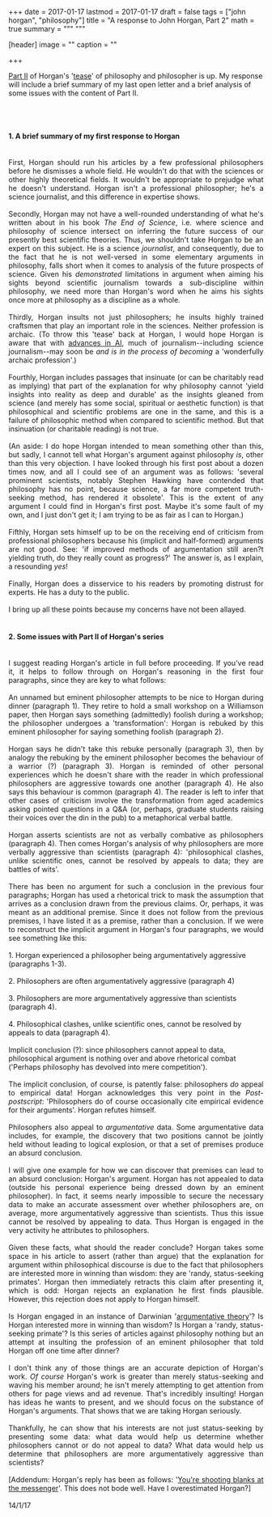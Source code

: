 +++
date = 2017-01-17
lastmod = 2017-01-17
draft = false
tags = ["john horgan", "philosophy"]
title = "A response to John Horgan, Part 2"
math = true
summary = """
"""

[header]
image = ""
caption = ""

+++

<a href="https://blogs.scientificamerican.com/cross-check/what-is-philosophys-point-part-ii-maybe-its-a-martial-art/?wt.mc=SA_Twitter-Share" target="_blank">Part II</a> of Horgan's '<a href="https://twitter.com/Horganism/status/820230450614587392" target="_blank">tease</a>' of philosophy and philosopher is up. My response will include a brief summary of my last open letter and a brief analysis of some issues with the content of Part II.<br />
<div>
<br />
<!--more--><br /></div>
<div>
<h4>
1. A brief summary of my first response to Horgan</h4>
<div>
<br />
<div style="text-align: justify;">
First, Horgan should run his articles by a few professional philosophers before he dismisses a whole field. He wouldn't do that with the sciences or other highly theoretical fields. It wouldn't be appropriate to prejudge what he doesn't understand. Horgan isn't a professional philosopher; he's a science journalist, and this difference in expertise shows.</div>
</div>
<div>
<div style="text-align: justify;">
<br /></div>
</div>
<div>
<div style="text-align: justify;">
Secondly, Horgan may not have a well-rounded understanding of what he's written about in his book<i>&nbsp;The End of Science</i>, i.e. where science and philosophy of science intersect on inferring the future success of our presently best scientific theories. Thus, we shouldn't take Horgan to be an expert on this subject. He is a science <i>journalist</i>, and consequently, due to the fact that he is not well-versed in some elementary arguments in philosophy, falls short when it comes to analysis of the future prospects of science. Given his <i>demonstrated </i>limitations in argument when aiming his sights beyond scientific journalism towards a sub-discipline within philosophy, we need more than Horgan's word when he aims his sights once more at philosophy as a discipline as a whole.</div>
</div>
<div>
<div style="text-align: justify;">
<br /></div>
</div>
<div>
<div style="text-align: justify;">
Thirdly, Horgan insults not just philosophers; he insults highly trained craftsmen that play an important role in the sciences. Neither profession is archaic. (To throw this 'tease' back at Horgan, I would hope Horgan is aware that with <a href="https://www.theguardian.com/media/2016/apr/03/artificla-intelligence-robot-reporter-pulitzer-prize" target="_blank">advances in AI</a>, much of journalism--including science journalism--may soon be <i>and is</i> <i>in the process of becoming</i> a 'wonderfully archaic profession'.)</div>
</div>
<div>
<div style="text-align: justify;">
<br /></div>
</div>
<div>
<div style="text-align: justify;">
Fourthly, Horgan includes passages that insinuate (or can be charitably read as implying) that part of the explanation for why philosophy cannot 'yield insights into reality as deep and durable' as the insights gleaned from science&nbsp;(and merely has some social, spiritual or aesthetic function) is that philosophical and scientific problems are one in the same, and this is a failure of philosophic method when compared to scientific method. But that insinuation (or charitable reading) is not true.</div>
</div>
<div>
<div style="text-align: justify;">
<br /></div>
</div>
<div>
<div style="text-align: justify;">
(An aside: I do hope Horgan intended to mean something other than this, but sadly, I cannot tell what Horgan's argument against philosophy <i>is</i>, other than this very objection. I have looked through his first post about a dozen times now, and all I could see of an argument was as follows: 'several prominent scientists, notably Stephen Hawking have&nbsp;contended that philosophy has no point, because science, a far more competent truth-seeking method, has rendered it obsolete'. This is the extent of any argument I could find in Horgan's first post. Maybe it's some fault of my own, and I just don't get it; I am trying to be as fair as I can to Horgan.)</div>
<div style="text-align: justify;">
<br /></div>
<div style="text-align: justify;">
Fifthly, Horgan sets himself up to be on the receiving end of criticism from professional philosophers because his (implicit and half-formed) arguments are not good. See:&nbsp;'if improved methods of argumentation still aren?t yielding truth, do they really count as progress?' The answer is, as I explain, a resounding <i>yes</i>!</div>
<div style="text-align: justify;">
<br /></div>
<div style="text-align: justify;">
Finally, Horgan does a disservice to his readers by promoting distrust for experts. He has a duty to the public.</div>
<div style="text-align: justify;">
<br /></div>
<div style="text-align: justify;">
I bring up all these points because my concerns have not been allayed.</div>
<br />
<h4>
2. Some issues with Part II of Horgan's series</h4>
</div>
</div>
<br />
<div style="text-align: justify;">
I suggest reading Horgan's article in full before proceeding. If you've read it, it helps to follow through on Horgan's reasoning in the first four paragraphs, since they are key to what follows:</div>
<div style="text-align: justify;">
<br /></div>
<div style="text-align: justify;">
An unnamed but eminent philosopher attempts to be nice to Horgan during dinner (paragraph 1). They retire to hold a small workshop on a Williamson paper, then Horgan says something (admittedly) foolish during a workshop; the philosopher undergoes a 'transformation': Horgan is rebuked by this eminent philosopher for saying something foolish (paragraph 2).</div>
<div style="text-align: justify;">
<br /></div>
<div style="text-align: justify;">
Horgan says he didn't take this rebuke personally (paragraph 3), then by analogy the rebuking by the eminent philosopher becomes the behaviour of a warrior (?) (paragraph 3). Horgan is reminded of other personal experiences which he doesn't share with the reader in which professional philosophers are aggressive towards one another (paragraph 4). He also says this behaviour is common (paragraph 4). The reader is left to infer that other cases of criticism involve the transformation from aged academics asking pointed questions in a Q&amp;A (or, perhaps, graduate students raising their voices over the din in the pub) to a metaphorical verbal battle.</div>
<div style="text-align: justify;">
<br /></div>
<div style="text-align: justify;">
Horgan asserts scientists are not as verbally combative as philosophers (paragraph 4). Then comes Horgan's analysis of why philosophers are more verbally aggressive than scientists (paragraph 4): 'philosophical clashes, unlike scientific ones, cannot be resolved by appeals to data; they are battles of wits'.</div>
<div style="text-align: justify;">
<br /></div>
<div style="text-align: justify;">
There has been no argument for such a conclusion in the previous four paragraphs; Horgan has used a rhetorical trick to mask the assumption that arrives as a conclusion drawn from the previous claims. Or, perhaps, it was meant as an additional premise. Since it does not follow from the previous premises, I have listed it as a premise, rather than a conclusion. If we were to reconstruct the implicit argument in Horgan's four paragraphs, we would see something like this:</div>
<br />
1. Horgan experienced a philosopher being argumentatively aggressive (paragraphs 1-3).<br />
<br />
2. Philosophers are often argumentatively aggressive (paragraph 4)<br />
<br />
3. Philosophers are more argumentatively aggressive than scientists (paragraph 4).<br />
<br />
4. Philosophical clashes, unlike scientific ones, cannot be resolved by appeals to data (paragraph 4).<br />
<br />
Implicit conclusion (?): since philosophers cannot appeal to data, philosophical argument is nothing over and above rhetorical combat ('Perhaps philosophy has devolved into mere competition').<br />
<br />
<div style="text-align: justify;">
The implicit conclusion, of course, is patently false: philosophers <i>do </i>appeal to empirical data! Horgan acknowledges this very point in the <i>Post-postscript</i>: 'Philosophers do of course occasionally cite empirical evidence for their arguments'. Horgan refutes himself.</div>
<div style="text-align: justify;">
<br /></div>
<div style="text-align: justify;">
Philosophers also appeal to <i>argumentative</i> data. Some argumentative data includes, for example, the discovery that two positions cannot be jointly held without leading to logical explosion, or that a set of premises produce an absurd conclusion.</div>
<div style="text-align: justify;">
<br /></div>
<div style="text-align: justify;">
I will give one example for how we can discover that premises can lead to an absurd conclusion: Horgan's argument. Horgan has not appealed to data (outside his personal experience being dressed down by an eminent philosopher). In fact, it seems nearly impossible to secure the necessary data to make an accurate assessment over whether philosophers are, on average, more argumentatively aggressive than scientists. Thus this issue cannot be resolved by appealing to data. Thus Horgan is engaged in the very activity he attributes to philosophers.</div>
<div style="text-align: justify;">
<br /></div>
<div style="text-align: justify;">
Given these facts, what should the reader conclude? Horgan takes some space in his article to assert (rather than argue) that the explanation for argument within philosophical discourse is due to the fact that philosophers are interested more in winning than wisdom: they are 'randy, status-seeking primates'. Horgan then immediately retracts this claim after presenting it, which is odd: Horgan rejects an explanation he first finds plausible. However, this rejection does not apply to Horgan himself.</div>
<div style="text-align: justify;">
<br /></div>
<div style="text-align: justify;">
Is Horgan engaged in an instance of Darwinian '<a href="https://blogs.scientificamerican.com/cross-check/winning-argument-as-a-new-critique-of-reason-argumentative-theory-is-trite-but-useful/" target="_blank">argumentative theory</a>'? Is Horgan interested more in winning than wisdom? Is Horgan a 'randy, status-seeking primate'? Is this series of articles against philosophy nothing but an attempt at insulting the profession of an eminent philosopher that told Horgan off one time after dinner?</div>
<div style="text-align: justify;">
<br /></div>
<div style="text-align: justify;">
I don't think any of those things are an accurate depiction of Horgan's work.&nbsp;<i>Of course</i>&nbsp;Horgan's work is greater than merely status-seeking and waving his member around; he isn't merely attempting to get attention from others for page views and ad revenue. That's incredibly insulting! Horgan has ideas he wants to present, and we should focus on the substance of Horgan's arguments. That shows that we are taking Horgan seriously.</div>
<div style="text-align: justify;">
<br /></div>
<div style="text-align: justify;">
Thankfully, he can show that his interests are not just status-seeking by presenting some data: what data would help us determine whether philosophers cannot or do not appeal to data? What data would help us determine that philosophers are more argumentatively aggressive than scientists?</div>
<div style="text-align: justify;">
<br /></div>
<div style="text-align: justify;">
[Addendum: Horgan's reply has been as follows: '<a href="https://twitter.com/Horganism/status/820607309797801984" target="_blank">You're shooting blanks at the messenger</a>'. This does not bode well. Have I overestimated Horgan?]</div>
<br />
14/1/17